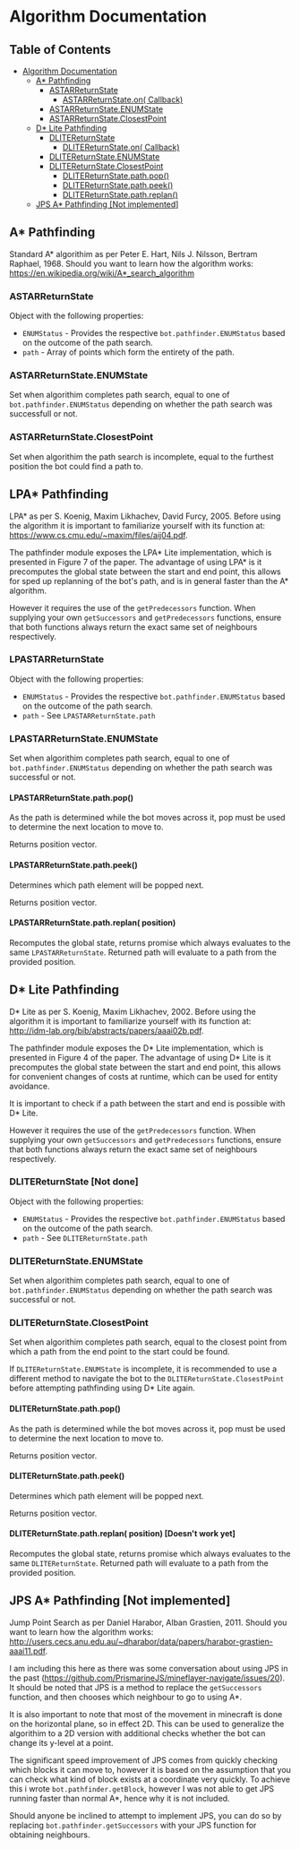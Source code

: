 # Algorithm Documentation

## Table of Contents
- [Algorithm Documentation](#algorithm-documentation)
    - [A* Pathfinding](#a-pathfinding)
        - [ASTARReturnState](#astarreturnstate)
            - [ASTARReturnState.on( Callback)](#astarreturnstateon-callback)
        - [ASTARReturnState.ENUMState](#astarreturnstateenumstate)
        - [ASTARReturnState.ClosestPoint](#astarreturnstateclosestpoint)
    - [D* Lite Pathfinding](#d-lite-pathfinding)
        - [DLITEReturnState](#dlitereturnstate)
            - [DLITEReturnState.on( Callback)](#dlitereturnstateon-callback)
        - [DLITEReturnState.ENUMState](#dlitereturnstateenumstate)
        - [DLITEReturnState.ClosestPoint](#dlitereturnstateclosestpoint)
            - [DLITEReturnState.path.pop()](#dlitereturnstatepathpop)
            - [DLITEReturnState.path.peek()](#dlitereturnstatepathpeek)
            - [DLITEReturnState.path.replan()](#dlitereturnstatepathreplan)
    - [JPS A* Pathfinding [Not implemented]](#jps-a-pathfinding-not-implemented)

## A* Pathfinding
Standard A* algorithim as per Peter E. Hart, Nils J. Nilsson, Bertram Raphael, 1968.
Should you want to learn how the algorithm works: https://en.wikipedia.org/wiki/A*_search_algorithm

### ASTARReturnState
Object with the following properties:

* `ENUMStatus` - Provides the respective `bot.pathfinder.ENUMStatus` based on the outcome of the path search.
* `path` - Array of points which form the entirety of the path.

### ASTARReturnState.ENUMState
Set when algorithim completes path search, equal to one of `bot.pathfinder.ENUMStatus` depending on whether the path search was successfull or not.

### ASTARReturnState.ClosestPoint
Set when algorithim the path search is incomplete, equal to the furthest position the bot could find a path to.

## LPA* Pathfinding
LPA* as per S. Koenig, Maxim Likhachev, David Furcy, 2005.
Before using the algorithm it is important to familiarize yourself with its function at: https://www.cs.cmu.edu/~maxim/files/aij04.pdf.

The pathfinder module exposes the LPA* Lite implementation, which is presented in Figure 7 of the paper.
The advantage of using LPA* is it precomputes the global state between the start and end point, this allows for sped up replanning of the bot's path, and is in general faster than the A* algorithm.

However it requires the use of the `getPredecessors` function. When supplying your own `getSuccessors` and `getPredecessors` functions, ensure that both functions always return the exact same set of neighbours respectively.

### LPASTARReturnState
Object with the following properties:

* `ENUMStatus` - Provides the respective `bot.pathfinder.ENUMStatus` based on the outcome of the path search.
* `path` - See `LPASTARReturnState.path`

### LPASTARReturnState.ENUMState
Set when algorithim completes path search, equal to one of `bot.pathfinder.ENUMStatus` depending on whether the path search was successful or not.

#### LPASTARReturnState.path.pop()
As the path is determined while the bot moves across it, pop must be used to determine the next location to move to.

Returns position vector.

#### LPASTARReturnState.path.peek()
Determines which path element will be popped next.

Returns position vector.

#### LPASTARReturnState.path.replan( position)
Recomputes the global state, returns promise which always evaluates to the same `LPASTARReturnState`. Returned path will evaluate to a path from the provided position.

## D* Lite Pathfinding
D* Lite as per S. Koenig, Maxim Likhachev, 2002.
Before using the algorithm it is important to familiarize yourself with its function at: http://idm-lab.org/bib/abstracts/papers/aaai02b.pdf.

The pathfinder module exposes the D* Lite implementation, which is presented in Figure 4 of the paper.
The advantage of using D* Lite is it precomputes the global state between the start and end point, this allows for convenient changes of costs at runtime, which can be used for entity avoidance.

It is important to check if a path between the start and end is possible with D* Lite.

However it requires the use of the `getPredecessors` function. When supplying your own `getSuccessors` and `getPredecessors` functions, ensure that both functions always return the exact same set of neighbours respectively.

### DLITEReturnState [Not done]
Object with the following properties:

* `ENUMStatus` - Provides the respective `bot.pathfinder.ENUMStatus` based on the outcome of the path search.
* `path` - See `DLITEReturnState.path`

### DLITEReturnState.ENUMState
Set when algorithim completes path search, equal to one of `bot.pathfinder.ENUMStatus` depending on whether the path search was successful or not.

### DLITEReturnState.ClosestPoint
Set when algorithim completes path search, equal to the closest point from which a path from the end point to the start could be found.

If `DLITEReturnState.ENUMState` is incomplete, it is recommended to use a different method to navigate the bot to the `DLITEReturnState.ClosestPoint` before attempting pathfinding using D* Lite again.

#### DLITEReturnState.path.pop()
As the path is determined while the bot moves across it, pop must be used to determine the next location to move to.

Returns position vector.

#### DLITEReturnState.path.peek()
Determines which path element will be popped next.

Returns position vector.

#### DLITEReturnState.path.replan( position) [Doesn't work yet]
Recomputes the global state, returns promise which always evaluates to the same `DLITEReturnState`. Returned path will evaluate to a path from the provided position.


## JPS A* Pathfinding [Not implemented]
Jump Point Search as per Daniel Harabor, Alban Grastien, 2011.
Should you want to learn how the algorithm works: http://users.cecs.anu.edu.au/~dharabor/data/papers/harabor-grastien-aaai11.pdf.

I am including this here as there was some conversation about using JPS in the past (https://github.com/PrismarineJS/mineflayer-navigate/issues/20). It should be noted that JPS is a method to replace the `getSuccessors` function, and then chooses which neighbour to go to using A*.

It is also important to note that most of the movement in minecraft is done on the horizontal plane, so in effect 2D. This can be used to generalize the algorithim to a 2D version with additional checks whether the bot can change its y-level at a point.

The significant speed improvement of JPS comes from quickly checking which blocks it can move to, however it is based on the assumption that you can check what kind of block exists at a coordinate very quickly. To achieve this i wrote `bot.pathfinder.getBlock`, however I was not able to get JPS running faster than normal A*, hence why it is not included.

Should anyone be inclined to attempt to implement JPS, you can do so by replacing `bot.pathfinder.getSuccessors` with your JPS function for obtaining neighbours.
